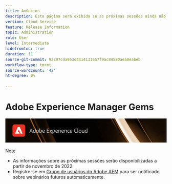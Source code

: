 ```yaml
---
title: Anúncios
description: Esta página será exibida se as próximas sessões ainda não estiverem definidas.
version: Cloud Service
feature: Release Information
topic: Administration
role: User
level: Intermediate
hidefromtoc: true
duration: 11
source-git-commit: 9a297cda953d4414131657f9ac84580aea0eabeb
workflow-type: tm+mt
source-wordcount: '42'
ht-degree: 0%

---
```


# Adobe Experience Manager Gems

![](assets/ADX_Gems.png)

>[!NOTE]
>
>* As informações sobre as próximas sessões serão disponibilizadas a partir de novembro de 2022.
>* Registre-se em [Grupo de usuários do Adobe AEM](https://aem-augs.adobe.com/) para ser notificado sobre webinários futuros automaticamente.
